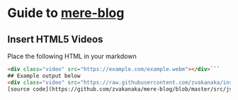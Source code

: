 # Guide to [mere-blog](https://github.com/zvakanaka/mere-blog)
## Insert HTML5 Videos
Place the following HTML in your markdown
```html
<div class="video" src="https://example.com/example.webm"></div>```
## Example output below
<div class="video" src="https://raw.githubusercontent.com/zvakanaka/inspiration-is-inspiring/video/output.webm"></div>
[source code](https://github.com/zvakanaka/mere-blog/blob/master/src/js/plugin-html5-video.js)
